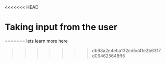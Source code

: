 <<<<<<< HEAD
# Taking input from the user
=======
lets learn more here
>>>>>>> db68a2e4eba132ed5d41e2b6317d064625648ff5
